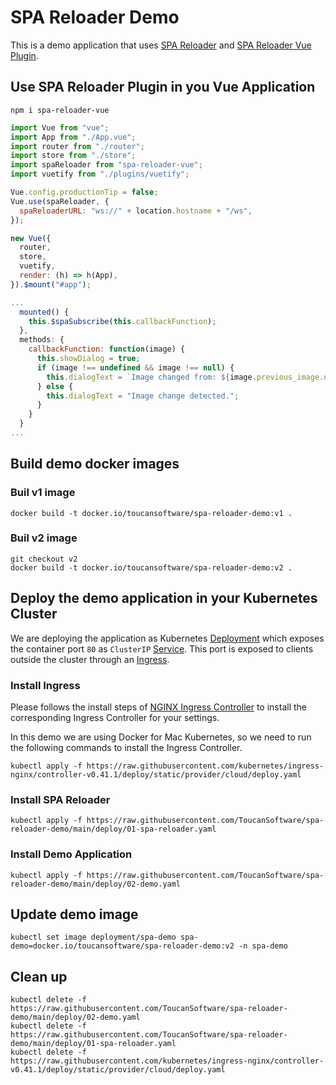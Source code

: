 # SPA Reloader Demo

This is a demo application that uses [SPA Reloader](https://github.com/ToucanSoftware/spa-reloader) and [SPA Reloader Vue Plugin](https://github.com/ToucanSoftware/spa-reloader-vue).

## Use SPA Reloader Plugin in you Vue Application

```console
npm i spa-reloader-vue
```

```javascript
import Vue from "vue";
import App from "./App.vue";
import router from "./router";
import store from "./store";
import spaReloader from "spa-reloader-vue";
import vuetify from "./plugins/vuetify";

Vue.config.productionTip = false;
Vue.use(spaReloader, {
  spaReloaderURL: "ws://" + location.hostname + "/ws",
});

new Vue({
  router,
  store,
  vuetify,
  render: (h) => h(App),
}).$mount("#app");
```

```javascript
...
  mounted() {
    this.$spaSubscribe(this.callbackFunction);
  },
  methods: {
    callbackFunction: function(image) {
      this.showDialog = true;
      if (image !== undefined && image !== null) {
        this.dialogText = `Image changed from: ${image.previous_image.name}, to: ${image.current_image.name}`;
      } else {
        this.dialogText = "Image change detected.";
      }
    }
  }
...
```

## Build demo docker images

### Buil v1 image

```console
docker build -t docker.io/toucansoftware/spa-reloader-demo:v1 .
```

### Buil v2 image

```console
git checkout v2
docker build -t docker.io/toucansoftware/spa-reloader-demo:v2 .
```

## Deploy the demo application in your Kubernetes Cluster

We are deploying the application as Kubernetes [Deployment](https://kubernetes.io/docs/concepts/workloads/controllers/deployment/) which exposes the container port `80` as `ClusterIP` [Service](https://kubernetes.io/docs/concepts/services-networking/service/). This port is exposed to clients outside the cluster through an [Ingress](https://kubernetes.io/docs/concepts/services-networking/ingress/).

### Install Ingress

Please follows the install steps of [NGINX Ingress Controller](https://kubernetes.github.io/ingress-nginx/deploy/#installation-guide) to install the corresponding Ingress Controller for your settings.

In this demo we are using Docker for Mac Kubernetes, so we need to run the following commands to install the Ingress Controller.

```console
kubectl apply -f https://raw.githubusercontent.com/kubernetes/ingress-nginx/controller-v0.41.1/deploy/static/provider/cloud/deploy.yaml
```

### Install SPA Reloader

```console
kubectl apply -f https://raw.githubusercontent.com/ToucanSoftware/spa-reloader-demo/main/deploy/01-spa-reloader.yaml
```

### Install Demo Application

```console
kubectl apply -f https://raw.githubusercontent.com/ToucanSoftware/spa-reloader-demo/main/deploy/02-demo.yaml
```

## Update demo image

```console
kubectl set image deployment/spa-demo spa-demo=docker.io/toucansoftware/spa-reloader-demo:v2 -n spa-demo
```

## Clean up

```console
kubectl delete -f https://raw.githubusercontent.com/ToucanSoftware/spa-reloader-demo/main/deploy/02-demo.yaml
kubectl delete -f https://raw.githubusercontent.com/ToucanSoftware/spa-reloader-demo/main/deploy/01-spa-reloader.yaml
kubectl delete -f https://raw.githubusercontent.com/kubernetes/ingress-nginx/controller-v0.41.1/deploy/static/provider/cloud/deploy.yaml
```

